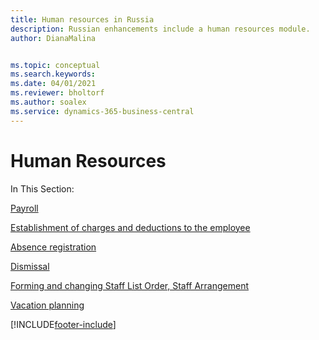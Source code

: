 ```yaml
---
title: Human resources in Russia
description: Russian enhancements include a human resources module.
author: DianaMalina


ms.topic: conceptual
ms.search.keywords:
ms.date: 04/01/2021
ms.reviewer: bholtorf
ms.author: soalex
ms.service: dynamics-365-business-central
---
```


# Human Resources

In This Section:

[Payroll](Payroll.md)

[Establishment of charges and deductions to the employee](Establishment-of-charges-and-deductions-to-the-employee.md)

[Absence registration](Absence-registration.md)

[Dismissal](Dismissal.md)

[Forming and changing Staff List Order, Staff Arrangement](Forming-and-changing-Staff-List-Order-Staff-Arrangement.md)

[Vacation planning](Vacation-planning.md)


[!INCLUDE[footer-include](../../includes/footer-banner.md)]